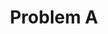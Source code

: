 ---
contest: Techporia
year: 2020
round: Final
problem: A
title: Problem A
pdf: contests/Techporia/2020/final/A - Problem A.pdf
---